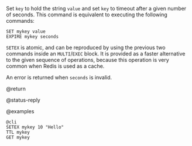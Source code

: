 Set `key` to hold the string `value` and set `key` to timeout after a given
number of seconds. This command is equivalent to executing the following
commands:

    SET mykey value
    EXPIRE mykey seconds

`SETEX` is atomic, and can be reproduced by using the previous two commands
inside an `MULTI`/`EXEC` block. It is provided as a faster alternative to the
given sequence of operations, because this operation is very common when Redis
is used as a cache.

An error is returned when `seconds` is invalid.

@return

@status-reply

@examples

    @cli
    SETEX mykey 10 "Hello"
    TTL mykey
    GET mykey

